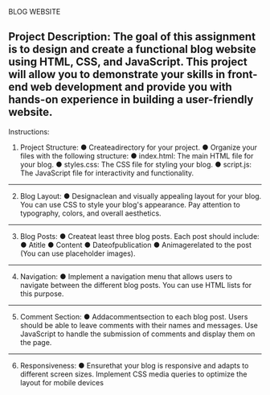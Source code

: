 BLOG WEBSITE

 Project Description:
 The goal of this assignment is to design and create a functional blog website using HTML, CSS,
 and JavaScript. This project will allow you to demonstrate your skills in front-end web
 development and provide you with hands-on experience in building a user-friendly website.
 -----------------------------------------------
 Instructions:
 1. Project Structure:
 ● Createadirectory for your project.
 ● Organize your files with the following structure:
 ● index.html: The main HTML file for your blog.
 ● styles.css: The CSS file for styling your blog.
 ● script.js: The JavaScript file for interactivity and functionality.
-----------------------------------
2. Blog Layout:
 ● Designaclean and visually appealing layout for your blog. You can use CSS to style your
 blog's appearance. Pay attention to typography, colors, and overall aesthetics.
-------------------------------------
 3. Blog Posts:
 ● Createat least three blog posts. Each post should include:
 ● Atitle
 ● Content
● Dateofpublication
 ● Animagerelated to the post (You can use placeholder images).
------------------------------------------------
 4. Navigation:
 ● Implement a navigation menu that allows users to navigate between the different blog
 posts. You can use HTML lists for this purpose.
---------------------------------------------------
 5. Comment Section:
 ● Addacommentsection to each blog post. Users should be able to leave comments with
 their names and messages. Use JavaScript to handle the submission of comments and
 display them on the page.
----------------------------------------------------
 6. Responsiveness:
 ● Ensurethat your blog is responsive and adapts to different screen sizes. Implement CSS
 media queries to optimize the layout for mobile devices
